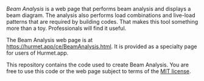*Beam Analysis* is a web page that performs beam analysis and displays a beam diagram. The analysis also performs load combinations and live-load patterns that are required by building codes. That makes this tool something more than a toy. Professionals will find it useful.

The Beam Analysis web page is at https://hurmet.app/ce/BeamAnalysis.html. It is provided as a specialty page for users of Hurmet.app.

This repository contains the code used to create Beam Analysis. You are free to use this code or the web page subject to terms of the [MIT license](https://opensource.org/licenses/MIT/ "MIT license").
